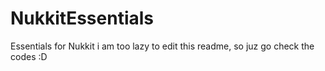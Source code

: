 # NukkitEssentials
Essentials for Nukkit
i am too lazy to edit this readme, so juz go check the codes :D
